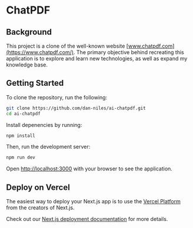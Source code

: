 # ChatPDF

## Background

This project is a clone of the well-known website [www.chatpdf.com](https://www.chatpdf.com/). The primary objective behind recreating this application is to explore and learn new technologies, as well as expand my knowledge base.

## Getting Started

To clone the repository, run the following:

```bash
git clone https://github.com/dan-niles/ai-chatpdf.git
cd ai-chatpdf
```

Install depenencies by running:

```bash
npm install
```

Then, run the development server:

```bash
npm run dev
```

Open [http://localhost:3000](http://localhost:3000) with your browser to see the application.

## Deploy on Vercel

The easiest way to deploy your Next.js app is to use the [Vercel Platform](https://vercel.com/new?utm_medium=default-template&filter=next.js&utm_source=create-next-app&utm_campaign=create-next-app-readme) from the creators of Next.js.

Check out our [Next.js deployment documentation](https://nextjs.org/docs/deployment) for more details.
